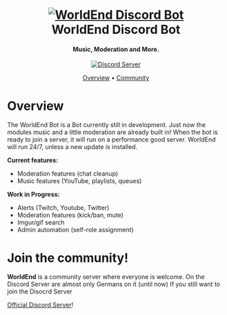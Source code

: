 <h1 align="center">
  <br>
  <a href="https://github.com/EnderTogether/WorldEnd-Discord-Bot"><img src="https://imgur.com/pgeTSgF" alt="WorldEnd Discord Bot"></a>
  <br>
  WorldEnd Discord Bot
  <br>
</h1>

<h4 align="center">Music, Moderation and More.</h4>

<p align="center">
  <a href="https://discord.gg/gHvncZe">
    <img src="https://discordapp.com/api/guilds/133049272517001216/widget.png?style=shield" alt="Discord Server">
  </a>
</p>

<p align="center">
  <a href="#overview">Overview</a>
  •
  <a href="#join-the-community">Community</a>
</p>

# Overview


The WorldEnd Bot is a Bot currently still in development.
Just now the modules music and a little moderation are already built in!
When the bot is ready to join a server, it will run on a performance good server.
WorldEnd will run 24/7, unless a new update is installed.

**Current features:**

- Moderation features (chat cleanup)
- Music features (YouTube, playlists, queues)

**Work in Progress:**

- Alerts (Twitch, Youtube, Twitter)
- Moderation features (kick/ban, mute)
- Imgur/gif search
- Admin automation (self-role assignment)


# Join the community!

**WorldEnd** is a community server where everyone is welcome.
On the Discord Server are almost only Germans on it (until now)
If you still want to join the Disocrd Server

[Official Discord Server](https://discord.gg/gHvncZe)!
